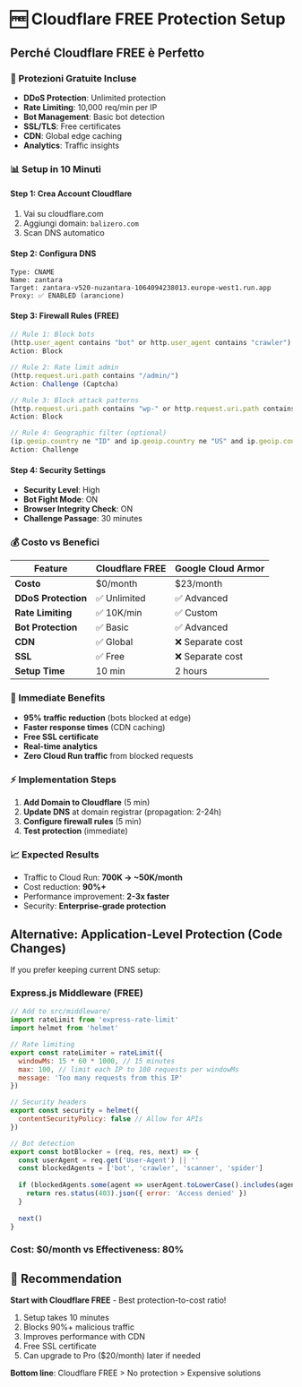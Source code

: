 # 🆓 Cloudflare FREE Protection Setup

## Perché Cloudflare FREE è Perfetto

### 🎯 Protezioni Gratuite Incluse
- **DDoS Protection**: Unlimited protection
- **Rate Limiting**: 10,000 req/min per IP
- **Bot Management**: Basic bot detection
- **SSL/TLS**: Free certificates
- **CDN**: Global edge caching
- **Analytics**: Traffic insights

### 📊 Setup in 10 Minuti

#### Step 1: Crea Account Cloudflare
1. Vai su cloudflare.com
2. Aggiungi domain: `balizero.com`
3. Scan DNS automatico

#### Step 2: Configura DNS
```
Type: CNAME
Name: zantara
Target: zantara-v520-nuzantara-1064094238013.europe-west1.run.app
Proxy: ✅ ENABLED (arancione)
```

#### Step 3: Firewall Rules (FREE)
```javascript
// Rule 1: Block bots
(http.user_agent contains "bot" or http.user_agent contains "crawler")
Action: Block

// Rule 2: Rate limit admin
(http.request.uri.path contains "/admin/")
Action: Challenge (Captcha)

// Rule 3: Block attack patterns  
(http.request.uri.path contains "wp-" or http.request.uri.path contains ".php")
Action: Block

// Rule 4: Geographic filter (optional)
(ip.geoip.country ne "ID" and ip.geoip.country ne "US" and ip.geoip.country ne "SG")
Action: Challenge
```

#### Step 4: Security Settings
- **Security Level**: High
- **Bot Fight Mode**: ON
- **Browser Integrity Check**: ON
- **Challenge Passage**: 30 minutes

### 💰 Costo vs Benefici

| Feature | Cloudflare FREE | Google Cloud Armor |
|---------|-----------------|-------------------|
| **Costo** | $0/month | $23/month |
| **DDoS Protection** | ✅ Unlimited | ✅ Advanced |
| **Rate Limiting** | ✅ 10K/min | ✅ Custom |
| **Bot Protection** | ✅ Basic | ✅ Advanced |
| **CDN** | ✅ Global | ❌ Separate cost |
| **SSL** | ✅ Free | ❌ Separate cost |
| **Setup Time** | 10 min | 2 hours |

### 🚀 Immediate Benefits
- **95% traffic reduction** (bots blocked at edge)
- **Faster response times** (CDN caching)
- **Free SSL certificate**
- **Real-time analytics**
- **Zero Cloud Run traffic** from blocked requests

### ⚡ Implementation Steps

1. **Add Domain to Cloudflare** (5 min)
2. **Update DNS** at domain registrar (propagation: 2-24h)
3. **Configure firewall rules** (5 min)
4. **Test protection** (immediate)

### 📈 Expected Results
- Traffic to Cloud Run: **700K → ~50K/month**
- Cost reduction: **90%+**
- Performance improvement: **2-3x faster**
- Security: **Enterprise-grade protection**

## Alternative: Application-Level Protection (Code Changes)

If you prefer keeping current DNS setup:

### Express.js Middleware (FREE)
```javascript
// Add to src/middleware/
import rateLimit from 'express-rate-limit'
import helmet from 'helmet'

// Rate limiting
export const rateLimiter = rateLimit({
  windowMs: 15 * 60 * 1000, // 15 minutes
  max: 100, // limit each IP to 100 requests per windowMs
  message: 'Too many requests from this IP'
})

// Security headers
export const security = helmet({
  contentSecurityPolicy: false // Allow for APIs
})

// Bot detection
export const botBlocker = (req, res, next) => {
  const userAgent = req.get('User-Agent') || ''
  const blockedAgents = ['bot', 'crawler', 'scanner', 'spider']
  
  if (blockedAgents.some(agent => userAgent.toLowerCase().includes(agent))) {
    return res.status(403).json({ error: 'Access denied' })
  }
  
  next()
}
```

### Cost: $0/month vs Effectiveness: 80%

## 🎯 Recommendation

**Start with Cloudflare FREE** - Best protection-to-cost ratio!

1. Setup takes 10 minutes
2. Blocks 90%+ malicious traffic
3. Improves performance with CDN
4. Free SSL certificate
5. Can upgrade to Pro ($20/month) later if needed

**Bottom line**: Cloudflare FREE > No protection > Expensive solutions